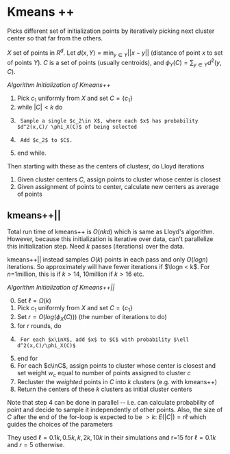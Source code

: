 # Kmeans ++

Picks different set of initialization points by iteratively picking next cluster center so that far from the others. 

$X$ set of points in $R^d$. Let $d(x,Y)=\min_{y\in Y} ||x-y||$ (distance of point $x$ to set of points $Y$). 
$C$ is a set of points (usually centroids), and $\phi_Y(C)=\sum_{y\in Y} d^2(y,C)$. 

*Algorithm Initialization of Kmeans++*
1. Pick $c_1$ uniformly from $X$ and set $C=\{c_1\}$
2. while $|C| < k$ do
3.      Sample a single $c_2\in X$, where each $x$ has probability $d^2(x,C)/ \phi_X(C)$ of being selected
4.      Add $c_2$ to $C$.
5. end while.

Then starting with these as the centers of clustesr, do Lloyd iterations

1. Given cluster centers $C$, assign points to cluster whose center is closest
2. Given assignment of points to center, calculate new centers as average of points

## kmeans++||
Total run time of kmeans++ is $O(nkd)$  which is same as Lloyd's algorithm. However, because this initialization is iterative over data, can't parallelize this initialization step. Need $k$ passes (iterations) over the data. 

kmeans++|| instead samples $O(k)$ points in each pass and only $O(logn)$ iterations. So approximately will have fewer iterations if $\logn < k$. For $n=$1million, this is if $k>14$, 10million if $k>16$ etc. 

*Algorithm Initialization of Kmeans++||*

0. Set $\ell=\Omega(k)$ 
1. Pick $c_1$ uniformly from $X$ and set $C=\{c_1\}$
2. Set $r=O(log(\phi_X(C)))$ (the number of iterations to do)
3. for $r$ rounds, do
4.      For each $x\inX$, add $x$ to $C$ with probability $\ell d^2(x,C)/\phi_X(C)$
5. end for
6. For each $c\inC$, assign points to cluster whose center is closest and set weight $w_c$ equal to number of points assigned to cluster $c$
7. Recluster the *weighted* points in $C$ into $k$ clusters (e.g. with kmeans++)
8. Return the centers of these $k$ clusters as initial cluster centers 

Note that step 4 can be done in parallel -- i.e. can calculate probability of point and decide to sample it independently of other points. Also, the size of $C$ after the end of the for-loop is expected to be $>k$: $E(|C|)=r\ell$ which guides the choices of the parameters

They used $\ell=0.1k,0.5k,k,2k,10k$ in their simulations and r=15 for $\ell=0.1k$ and $r=5$ otherwise. 

